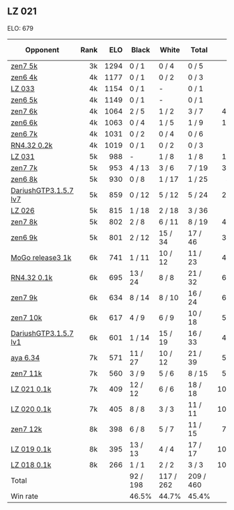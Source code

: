 ## LZ 021 ##

ELO: 679

Opponent | Rank | ELO | Black | White | Total | Win rate
---------|-----:|----:|-------|-------|-------|-------:
[zen7 5k](zen7%205k.md) | 3k | 1294 | 0 / 1 | 0 / 4 | 0 / 5 | 0.0%
[zen6 4k](zen6%204k.md) | 4k | 1177 | 0 / 1 | 0 / 2 | 0 / 3 | 0.0%
[LZ 033](LZ%20033.md) | 4k | 1154 | 0 / 1 | - | 0 / 1 | 0.0%
[zen6 5k](zen6%205k.md) | 4k | 1149 | 0 / 1 | - | 0 / 1 | 0.0%
[zen7 6k](zen7%206k.md) | 4k | 1064 | 2 / 5 | 1 / 2 | 3 / 7 | 42.9%
[zen6 6k](zen6%206k.md) | 4k | 1063 | 0 / 4 | 1 / 5 | 1 / 9 | 11.1%
[zen6 7k](zen6%207k.md) | 4k | 1031 | 0 / 2 | 0 / 4 | 0 / 6 | 0.0%
[RN4.32 0.2k](RN4.32%200.2k.md) | 4k | 1019 | 0 / 1 | 0 / 2 | 0 / 3 | 0.0%
[LZ 031](LZ%20031.md) | 5k | 988 | - | 1 / 8 | 1 / 8 | 12.5%
[zen7 7k](zen7%207k.md) | 5k | 953 | 4 / 13 | 3 / 6 | 7 / 19 | 36.8%
[zen6 8k](zen6%208k.md) | 5k | 930 | 0 / 8 | 1 / 17 | 1 / 25 | 4.0%
[DariushGTP3.1.5.7 lv7](DariushGTP3.1.5.7%20lv7.md) | 5k | 859 | 0 / 12 | 5 / 12 | 5 / 24 | 20.8%
[LZ 026](LZ%20026.md) | 5k | 815 | 1 / 18 | 2 / 18 | 3 / 36 | 8.3%
[zen7 8k](zen7%208k.md) | 5k | 802 | 2 / 8 | 6 / 11 | 8 / 19 | 42.1%
[zen6 9k](zen6%209k.md) | 5k | 801 | 2 / 12 | 15 / 34 | 17 / 46 | 37.0%
[MoGo release3 1k](MoGo%20release3%201k.md) | 6k | 741 | 1 / 11 | 10 / 12 | 11 / 23 | 47.8%
[RN4.32 0.1k](RN4.32%200.1k.md) | 6k | 695 | 13 / 24 | 8 / 8 | 21 / 32 | 65.6%
[zen7 9k](zen7%209k.md) | 6k | 634 | 8 / 14 | 8 / 10 | 16 / 24 | 66.7%
[zen7 10k](zen7%2010k.md) | 6k | 617 | 4 / 9 | 6 / 9 | 10 / 18 | 55.6%
[DariushGTP3.1.5.7 lv1](DariushGTP3.1.5.7%20lv1.md) | 6k | 601 | 1 / 14 | 15 / 19 | 16 / 33 | 48.5%
[aya 6.34](aya%206.34.md) | 7k | 571 | 11 / 27 | 10 / 12 | 21 / 39 | 53.8%
[zen7 11k](zen7%2011k.md) | 7k | 560 | 3 / 9 | 5 / 6 | 8 / 15 | 53.3%
[LZ 021 0.1k](LZ%20021%200.1k.md) | 7k | 409 | 12 / 12 | 6 / 6 | 18 / 18 | 100.0%
[LZ 020 0.1k](LZ%20020%200.1k.md) | 7k | 405 | 8 / 8 | 3 / 3 | 11 / 11 | 100.0%
[zen7 12k](zen7%2012k.md) | 8k | 398 | 6 / 8 | 5 / 7 | 11 / 15 | 73.3%
[LZ 019 0.1k](LZ%20019%200.1k.md) | 8k | 395 | 13 / 13 | 4 / 4 | 17 / 17 | 100.0%
[LZ 018 0.1k](LZ%20018%200.1k.md) | 8k | 266 | 1 / 1 | 2 / 2 | 3 / 3 | 100.0%
Total | | | 92 / 198 | 117 / 262 | 209 / 460 | 
Win rate| | | 46.5% | 44.7% | 45.4% | 
